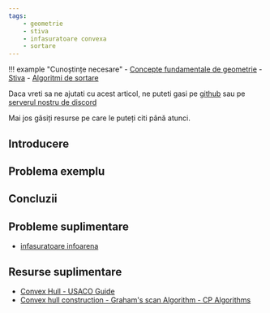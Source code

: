 ```yaml
---
tags:
    - geometrie
    - stiva
    - infasuratoare convexa
    - sortare
---
```


!!! example "Cunoștințe necesare"
    - [Concepte fundamentale de geometrie](https://edu.roalgo.ro/mediu/basic-geometry/)
    - [Stiva](https://edu.roalgo.ro/mediu/stack/)
    - [Algoritmi de sortare](https://edu.roalgo.ro/usor/sorting/)

Daca vreti sa ne ajutati cu acest articol, ne puteti gasi pe
[github](https://github.com/roalgo-discord/arhiva-educationala) sau pe [serverul
nostru de discord](https://discord.gg/vdDRSmg3fC)

Mai jos găsiți resurse pe care le puteți citi până atunci.

## Introducere

## Problema exemplu

## Concluzii

## Probleme suplimentare

- [infasuratoare infoarena](https://infoarena.ro/problema/infasuratoare)

## Resurse suplimentare

- [Convex Hull - USACO Guide](https://usaco.guide/plat/convex-hull)
- [Convex hull construction - Graham's scan Algorithm - CP
  Algorithms](https://cp-algorithms.com/geometry/convex-hull.html)

